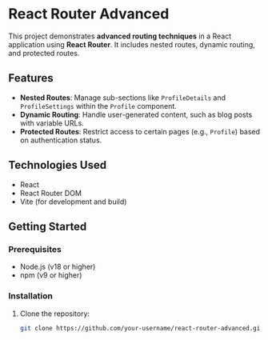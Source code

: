 # React Router Advanced

This project demonstrates **advanced routing techniques** in a React application using **React Router**. It includes nested routes, dynamic routing, and protected routes.

## Features
- **Nested Routes**: Manage sub-sections like `ProfileDetails` and `ProfileSettings` within the `Profile` component.
- **Dynamic Routing**: Handle user-generated content, such as blog posts with variable URLs.
- **Protected Routes**: Restrict access to certain pages (e.g., `Profile`) based on authentication status.

## Technologies Used
- React
- React Router DOM
- Vite (for development and build)

## Getting Started

### Prerequisites
- Node.js (v18 or higher)
- npm (v9 or higher)

### Installation
1. Clone the repository:
   ```bash
   git clone https://github.com/your-username/react-router-advanced.git
